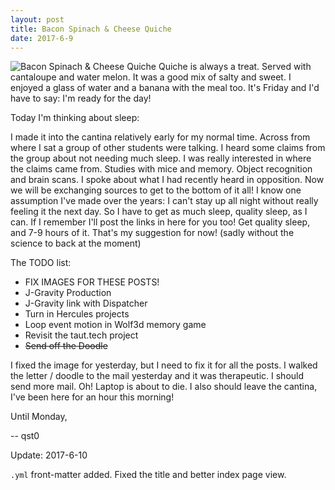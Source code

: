 ```yaml
---
layout: post
title: Bacon Spinach & Cheese Quiche
date: 2017-6-9
---
```

![Bacon Spinach & Cheese Quiche](http://cerealize.me/images/2017-6-9.jpg)
Quiche is always a treat. Served with cantaloupe and water melon.
It was a good mix of salty and sweet.
I enjoyed a glass of water and a banana with the meal too.
It's Friday and I'd have to say: I'm ready for the day!

Today I'm thinking about sleep:

I made it into the cantina relatively early for my normal time.
Across from where I sat a group of other students were talking.
I heard some claims from the group about not needing much sleep.
I was really interested in where the claims came from.
Studies with mice and memory. Object recognition and brain scans.
I spoke about what I had recently heard in opposition.
Now we will be exchanging sources to get to the bottom of it all!
I know one assumption I've made over the years:
I can't stay up all night without really feeling it the next day.
So I have to get as much sleep, quality sleep, as I can.
If I remember I'll post the links in here for you too!
Get quality sleep, and 7-9 hours of it.
That's my suggestion for now!
(sadly without the science to back at the moment)

The TODO list:
* FIX IMAGES FOR THESE POSTS!
* J-Gravity Production
* J-Gravity link with Dispatcher
* Turn in Hercules projects
* Loop event motion in Wolf3d memory game
* Revisit the taut.tech project
* ~~Send off the Doodle~~

I fixed the image for yesterday, but I need to fix it for all the posts.
I walked the letter / doodle to the mail yesterday and it was therapeutic.
I should send more mail. Oh! Laptop is about to die.
I also should leave the cantina, I've been here for an hour this morning!

Until Monday,

-- qst0

Update: 2017-6-10

`.yml` front-matter added.
Fixed the title and better index page view.
